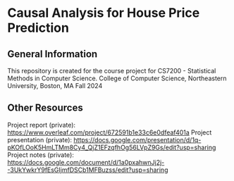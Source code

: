 # Causal Analysis for House Price Prediction

## General Information
This repository is created for the course project for CS7200 - Statistical Methods in Computer Science.
College of Computer Science, Northeastern University, Boston, MA
Fall 2024

## Other Resources
Project report (private): https://www.overleaf.com/project/672591b1e33c6e0dfeaf401a
Project presentation (private): https://docs.google.com/presentation/d/1q-pKOfLOoK5HmLTMm8Cy4_QjZ1EFzqfhOg56LVpZ9Gs/edit?usp=sharing
Project notes (private): https://docs.google.com/document/d/1a0pxahwnJj2j--3UkYwkrY9fEsGIjmfDSCb1MFBuzss/edit?usp=sharing
